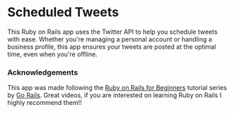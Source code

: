 # Scheduled Tweets
This Ruby on Rails app uses the Twitter API to help you schedule tweets with ease. Whether you're managing a personal account or handling a business profile, this app ensures your tweets are posted at the optimal time, even when you're offline.

### Acknowledgements
This app was made following the [Ruby on Rails for Beginners](https://www.youtube.com/watch?v=wkNR1hG4yOk) tutorial series by [Go Rails](https://www.youtube.com/@GorailsTV). Great videos, if you are interested on learning Ruby on Rails I highly recommend them!!
